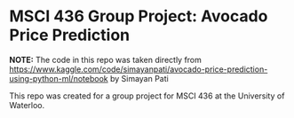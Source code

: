# MSCI 436 Group Project: Avocado Price Prediction 

**NOTE:** The code in this repo was taken directly from https://www.kaggle.com/code/simayanpati/avocado-price-prediction-using-python-ml/notebook by Simayan Pati

This repo was created for a group project for MSCI 436 at the University of Waterloo. 
